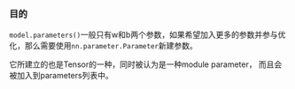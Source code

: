 ### 目的

`model.parameters()`一般只有w和b两个参数，如果希望加入更多的参数并参与优化，那么需要使用`nn.parameter.Parameter`新建参数。



它所建立的也是Tensor的一种，同时被认为是一种module parameter， 而且会被加入到parameters列表中。